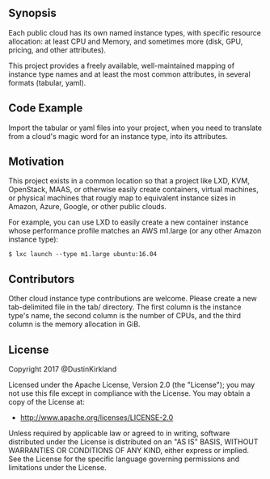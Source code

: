 ## Synopsis

Each public cloud has its own named instance types, with specific resource allocation: at least CPU and Memory, and sometimes more (disk, GPU, pricing, and other attributes).

This project provides a freely available, well-maintained mapping of instance type names and at least the most common attributes, in several formats (tabular, yaml).

## Code Example

Import the tabular or yaml files into your project, when you need to translate from a cloud's magic word for an instance type, into its attributes.

## Motivation

This project exists in a common location so that a project like LXD, KVM, OpenStack, MAAS, or otherwise easily create containers, virtual machines, or physical machines that rougly map to equivalent instance sizes in Amazon, Azure, Google, or other public clouds.

For example, you can use LXD to easily create a new container instance whose performance profile matches an AWS m1.large (or any other Amazon instance type):

```
$ lxc launch --type m1.large ubuntu:16.04
```

## Contributors

Other cloud instance type contributions are welcome.  Please create a new tab-delimited file in the tab/ directory.  The first column is the instance type's name, the second column is the number of CPUs, and the third column is the memory allocation in GiB.

## License

Copyright 2017 @DustinKirkland

Licensed under the Apache License, Version 2.0 (the "License"); you may not use this file except in compliance with the License.  You may obtain a copy of the License at:

 * http://www.apache.org/licenses/LICENSE-2.0

Unless required by applicable law or agreed to in writing, software distributed under the License is distributed on an "AS IS" BASIS, WITHOUT WARRANTIES OR CONDITIONS OF ANY KIND, either express or implied.  See the License for the specific language governing permissions and limitations under the License.
